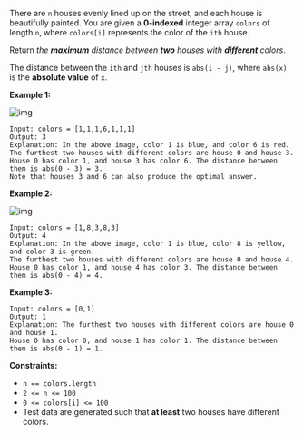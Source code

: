 There are `n` houses evenly lined up on the street, and each house is beautifully painted. You are given a **0-indexed** integer array `colors` of length `n`, where `colors[i]` represents the color of the `ith` house.

Return *the **maximum** distance between **two** houses with **different** colors*.

The distance between the `ith` and `jth` houses is `abs(i - j)`, where `abs(x)` is the **absolute value** of `x`.

 

**Example 1:**

![img](https://assets.leetcode.com/uploads/2021/10/31/eg1.png)

```
Input: colors = [1,1,1,6,1,1,1]
Output: 3
Explanation: In the above image, color 1 is blue, and color 6 is red.
The furthest two houses with different colors are house 0 and house 3.
House 0 has color 1, and house 3 has color 6. The distance between them is abs(0 - 3) = 3.
Note that houses 3 and 6 can also produce the optimal answer.
```

**Example 2:**

![img](https://assets.leetcode.com/uploads/2021/10/31/eg2.png)

```
Input: colors = [1,8,3,8,3]
Output: 4
Explanation: In the above image, color 1 is blue, color 8 is yellow, and color 3 is green.
The furthest two houses with different colors are house 0 and house 4.
House 0 has color 1, and house 4 has color 3. The distance between them is abs(0 - 4) = 4.
```

**Example 3:**

```
Input: colors = [0,1]
Output: 1
Explanation: The furthest two houses with different colors are house 0 and house 1.
House 0 has color 0, and house 1 has color 1. The distance between them is abs(0 - 1) = 1.
```

 

**Constraints:**

- `n == colors.length`
- `2 <= n <= 100`
- `0 <= colors[i] <= 100`
- Test data are generated such that **at least** two houses have different colors.